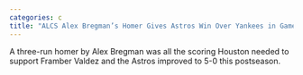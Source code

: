 ```yaml
---
categories: c
title: "ALCS Alex Bregman’s Homer Gives Astros Win Over Yankees in Game 2"
---
```

A three-run homer by Alex Bregman was all the scoring Houston needed to support Framber Valdez and the Astros improved to 5-0 this postseason.